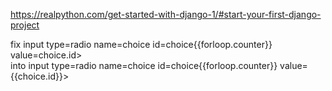 https://realpython.com/get-started-with-django-1/#start-your-first-django-project  
  
fix  input type=radio name=choice id=choice{{forloop.counter}} value=choice.id>   
into input type=radio name=choice id=choice{{forloop.counter}} value={{choice.id}}> 
